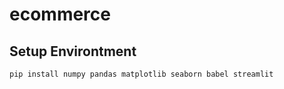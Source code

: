 # ecommerce
## Setup Environtment
```
pip install numpy pandas matplotlib seaborn babel streamlit
```
